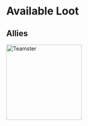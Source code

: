 # Available Loot

## Allies
<img src="https://drive.google.com/uc?export=view&id=1QeqOBXPL6EDvjlCkhZeUjN8CCoTaKgDw" alt="Teamster" width="200"/>
